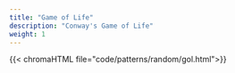 ```yaml
---
title: "Game of Life"
description: "Conway's Game of Life"
weight: 1
---
```


{{< chromaHTML file="code/patterns/random/gol.html">}}

